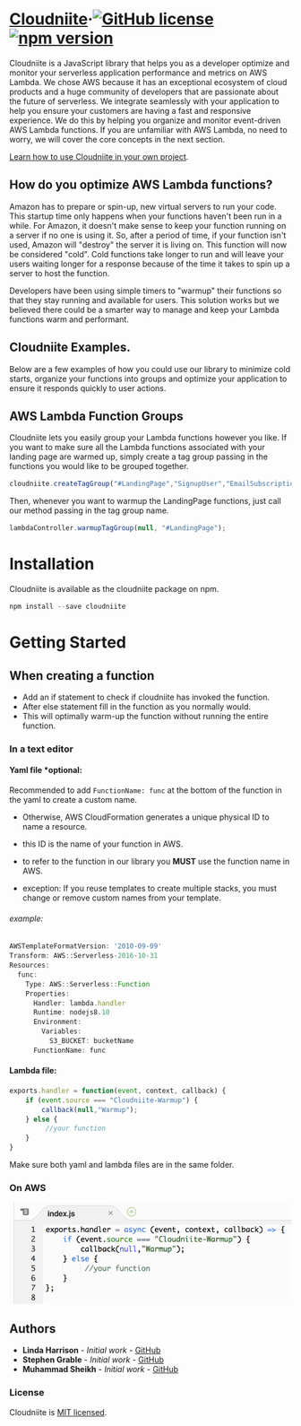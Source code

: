 # [Cloudniite](https://cloudniite.com)&middot;[![GitHub license](https://img.shields.io/badge/license-MIT-blue.svg)](./LICENSE) [![npm version](https://img.shields.io/npm/v/react.svg?style=flat)](https://www.npmjs.com/package/react)

Cloudniite is a JavaScript library that helps you as a developer optimize and monitor your serverless application performance and metrics on AWS Lambda. We chose AWS because it has an exceptional ecosystem of cloud products and a huge community of developers that are passionate about the future of serverless. We integrate seamlessly with your application to help you ensure your customers are having a fast and responsive experience. We do this by helping you organize and monitor event-driven AWS Lambda functions. If you are unfamiliar with AWS Lambda, no need to worry, we will cover the core concepts in the next section.

[Learn how to use Cloudniite in your own project](https://cloudniite.com/documentation/introduction).

## How do you optimize AWS Lambda functions?
Amazon has to prepare or spin-up, new virtual servers to run your code. This startup time only happens when your functions haven't been run in a while. For Amazon, it doesn't make sense to keep your function running on a server if no one is using it. So, after a period of time, if your function isn't used, Amazon will "destroy" the server it is living on. This function will now be considered "cold". Cold functions take longer to run and will leave your users waiting longer for a response because of the time it takes to spin up a server to host the function.

Developers have been using simple timers to "warmup" their functions so that they stay running and available for users. This solution works but we believed there could be a smarter way to manage and keep your Lambda functions warm and performant.

## Cloudniite Examples.
Below are a few examples of how you could use our library to minimize cold starts, organize your functions into groups and optimize your application to ensure it responds quickly to user actions.

## AWS Lambda Function Groups
Cloudniite lets you easily group your Lambda functions however you like. If you want to make sure all the Lambda functions associated with your landing page are warmed up, simply create a tag group passing in the functions you would like to be grouped together.

```jsx
cloudniite.createTagGroup("#LandingPage","SignupUser","EmailSubscription")
```

Then, whenever you want to warmup the LandingPage functions, just call our method passing in the tag group name.

```jsx
lambdaController.warmupTagGroup(null, "#LandingPage"); 
```

# Installation

Cloudniite is available as the cloudniite package on npm.

```jsx
npm install --save cloudniite
```

# Getting Started

## When creating a function
* Add an if statement to check if cloudniite has invoked the function.
* After else statement fill in the function as you normally would.
* This will optimally warm-up the function without running the entire function.

### In a text editor 

#### Yaml file *optional:

Recommended to add ``` FunctionName: func ``` at the bottom of the function in the yaml to create a custom name. 

* Otherwise, AWS CloudFormation generates a unique physical ID to name a resource.
* this ID is the name of your function in AWS.
* to refer to the function in our library you **MUST** use the function name in AWS.

* exception: If you reuse templates to create multiple stacks, you must change or remove custom names from your template. 

###### example:
``` jsx
AWSTemplateFormatVersion: '2010-09-09'
Transform: AWS::Serverless-2016-10-31
Resources:
  func:
    Type: AWS::Serverless::Function
    Properties:
      Handler: lambda.handler
      Runtime: nodejs8.10
      Environment: 
        Variables:
          S3_BUCKET: bucketName
      FunctionName: func 
```

#### Lambda file:

``` jsx
exports.handler = function(event, context, callback) {
    if (event.source === "Cloudniite-Warmup") {
        callback(null,"Warmup");
    } else {
         //your function
    }
}
```
Make sure both yaml and lambda files are in the same folder.


### On AWS

![image not uploading, image of AWS Lambda function](/awsCloudniite.png)

## Authors

* **Linda Harrison** - *Initial work* - [GitHub](https://github.com/LindafHarrison)
* **Stephen Grable** - *Initial work* - [GitHub](https://github.com/StephenGrable1)
* **Muhammad Sheikh** - *Initial work* - [GitHub](https://github.com/msheikh93)

### License

Cloudniite is [MIT licensed](./LICENSE).
